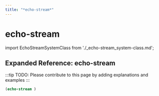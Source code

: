 ```yaml
---
title: "*echo-stream*"
---
```


# echo-stream

import EchoStreamSystemClass from './_echo-stream_system-class.md';

<EchoStreamSystemClass />

## Expanded Reference: echo-stream

:::tip
TODO: Please contribute to this page by adding explanations and examples
:::

```lisp
(echo-stream )
```

